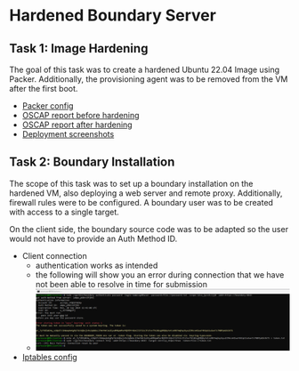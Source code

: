 # Hardened Boundary Server

## Task 1: Image Hardening

The goal of this task was to create a hardened Ubuntu 22.04 Image using Packer.
Additionally, the provisioning agent was to be removed from the VM after the first boot.

- [Packer config](./docs/packerconfig.pkr.hcl)
- [OSCAP report before hardening](./reports/reportbefore.pdf)
- [OSCAP report after hardening](./reports/reportafter.pdf)
- [Deployment screenshots](./docs/ImageDeployment.pdf)

## Task 2: Boundary Installation

The scope of this task was to set up a boundary installation on the hardened VM, also deploying a web server and remote proxy.
Additionally, firewall rules were to be configured. A boundary user was to be created with access to a single target.

On the client side, the boundary source code was to be adapted so the user would not have to provide an Auth Method ID.

- Client connection
    - authentication works as intended
    - the following will show you an error during connection that we have not been able to resolve in time for submission
    - ![image info](./docs/boundaryconnect.png)
- [Iptables config](./docs/iptables.png)
